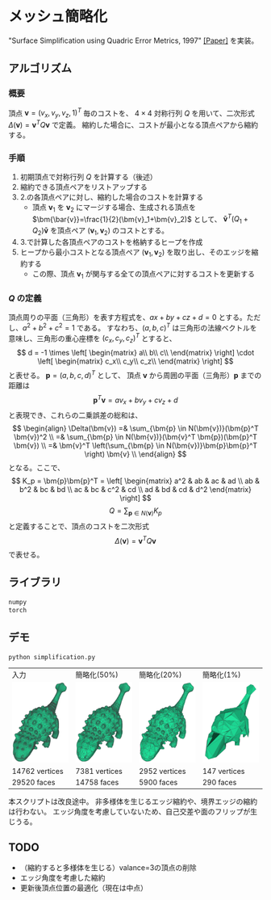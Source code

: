 # メッシュ簡略化
"Surface Simplification using Quadric Error Metrics, 1997" [[Paper]](http://www.cs.cmu.edu/~garland/Papers/quadrics.pdf) を実装。

## アルゴリズム

### 概要
頂点 $\bm{v}=(v_x, v_y, v_z, 1)^T$ 毎のコストを、 $4\times4$ 対称行列 $Q$ を用いて、二次形式 $\Delta(\bm{v})=\bm{v}^T Q \bm{v}$ で定義。
縮約した場合に、コストが最小となる頂点ペアから縮約する。

### 手順
1. 初期頂点で対称行列 $Q$ を計算する（後述）
2. 縮約できる頂点ペアをリストアップする
3. 2.の各頂点ペアに対し、縮約した場合のコストを計算する
   - 頂点 $\bm{v}_1$ を $\bm{v}_2$ にマージする場合、生成される頂点を $\bm{\bar{v}}=\frac{1}{2}(\bm{v}_1+\bm{v}_2)$ として、
   $\bm{\bar{v}}^T (Q_1+Q_2) \bm{\bar{v}}$ を頂点ペア $(\bm{v}_1, \bm{v}_2)$ のコストとする。
4. 3.で計算した各頂点ペアのコストを格納するヒープを作成
5. ヒープから最小コストとなる頂点ペア $(\bm{v}_1, \bm{v}_2)$ を取り出し、そのエッジを縮約する
   - この際、頂点 $\bm{v}_1$ が関与する全ての頂点ペアに対するコストを更新する
  
### $Q$ の定義

頂点周りの平面（三角形）を表す方程式を、$ax+by+cz+d=0$ とする。ただし、$a^2+b^2+c^2=1$ である。
すなわち、$(a, b, c)^T$ は三角形の法線ベクトルを意味し、三角形の重心座標を $(c_x, c_y, c_z)^T$ とすると、
$$ d = -1 \times
\left[ 
\begin{matrix}
a\\
b\\
c\\
\end{matrix}
\right]
\cdot
\left[ 
\begin{matrix}
c_x\\
c_y\\
c_z\\
\end{matrix}
\right]
$$
と表せる。
$\bm{p}=(a,b,c,d)^T$ として、
頂点 $\bm{v}$ から周囲の平面（三角形）$\bm{p}$ までの距離は
$$
\bm{p}^T \bm{v} = a v_x+ b v_y + c v_z + d
$$
と表現でき、これらの二乗誤差の総和は、
$$
\begin{align}
\Delta(\bm{v}) =& \sum_{\bm{p} \in N(\bm{v})}(\bm{p}^T \bm{v})^2 \\
=& \sum_{\bm{p} \in N(\bm{v})}(\bm{v}^T \bm{p})(\bm{p}^T \bm{v}) \\
=& \bm{v}^T \left(\sum_{\bm{p} \in N(\bm{v})}\bm{p}\bm{p}^T \right) \bm{v} \\
\end{align}
$$
となる。ここで、
$$ K_p = \bm{p}\bm{p}^T =
\left[
\begin{matrix} 
a^2 & ab & ac & ad \\ 
ab & b^2 & bc & bd \\
ac & bc & c^2 & cd \\
ad & bd & cd & d^2  
\end{matrix} 
\right]
$$
$$
Q = \sum_{\bm{p} \in N(\bm{v})} K_p
$$
と定義することで、頂点のコストを二次形式
$$\Delta(\bm{v})=\bm{v}^T Q \bm{v}$$
で表せる。

## ライブラリ
```
numpy
torch
```

## デモ

```
python simplification.py
```

<table>
  <tr>
    <td width="24%">入力</td>
    <td width="24%">簡略化(50%)</td>
    <td width="24%">簡略化(20%)</td>
    <td width="24%">簡略化(1%)</td>
  </tr>
  <tr>
    <td width="24%"><img src="docs/original.png" width="100%"/></td>
    <td width="24%"><img src="docs/simp_v1.png" width="100%"/></td>
    <td width="24%"><img src="docs/simp_v2.png" width="100%"/></td>
    <td width="24%"><img src="docs/simp_v4.png" width="100%"/></td>
  </tr>

  <tr>
    <td width="24%">14762 vertices</td>
    <td width="24%">7381 vertices</td>
    <td width="24%">2952 vertices</td>
    <td width="24%">147 vertices</td>
  </tr>
  <tr>
    <td width="24%">29520 faces</td>
    <td width="24%">14758 faces</td>
    <td width="24%">5900 faces</td>
    <td width="24%">290 faces</td>
  </tr>
</table>

本スクリプトは改良途中。
非多様体を生じるエッジ縮約や、境界エッジの縮約は行わない。
エッジ角度を考慮していないため、自己交差や面のフリップが生じうる。

## TODO

- （縮約すると多様体を生じる）valance=3の頂点の削除
- エッジ角度を考慮した縮約
- 更新後頂点位置の最適化（現在は中点）
